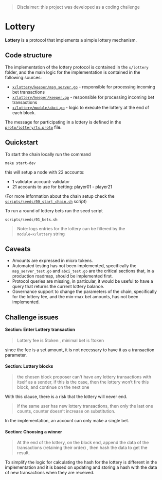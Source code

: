 > Disclaimer: this project was developed as a coding challenge

# Lottery
**Lottery** is a protocol that implements a simple lottery mechanism. 


## Code structure

The implementation of the lottery protocol is contained in the `x/lottery` folder, and the main logic for the implementation is contained in the following sources:

- [`x/lottery/keeper/msg_server.go`](x/lottery/keeper/msg_server.go) - responsible for processing incoming bet transactions
-  [`x/lottery/keeper/keeper.go`](x/lottery/keeper/msg_server.go) - responsible for processing incoming bet transactions
- [`x/lottery/module/abci.go`](x/lottery/module/abci.go) - logic to execute the lottery at the end of each block. 

The message for participating in a lottery is defined in the [`proto/lottery/tx.proto`](proto/lottery/tx.proto) file.

## Quickstart

To start the chain locally run the command 

```
make start-dev
```

this will setup a node with 22 accounts:

- 1 validator account: validator
- 21 accounts to use for betting: player01 - player21

(For more information about the chain setup check the [`scripts/seeds/00_start_chain.sh`](scripts/seeds/00_start_chain.sh) script)

To run a round of lottery bets run the seed script

```
scripts/seeds/01_bets.sh
```

> Note: logs entries for the lottery can be filtered by the `module=x/lottery` string


## Caveats

- Amounts are expressed in micro tokens.
- Automated testing has not been implemented, specifically the `msg_server_test.go` and `abci_test.go` are the critical sections that, in a production roadmap, should be implemented first.
- Protocol queries are missing, in particular, it would be useful to have a query that returns the current lottery balance.
- Governance support to change the parameters of the chain, specifically for the lottery fee, and the min-max bet amounts, has not been implemented.

## Challenge issues

#### Section: Enter Lottery transaction

> Lottery fee is 5token , minimal bet is 1token

since the fee is a set amount, it is not necessary to have it as a transaction parameter.

#### Section: Lottery blocks

> the chosen block proposer can't have any lottery transactions with itself as a sender, if this is the case, then the lottery won’t fire this block, and continue on the next one

With this clause, there is a risk that the lottery will never end.

> if the same user has new lottery transactions, then only the last one counts, counter doesn’t increase on substitution.

In the implementation, an account can only make a single bet. 

#### Section: Choosing a winner

> At the end of the lottery, on the block end, append the data of the transactions (retaining their order) , then hash the data to get the result.

To simplify the logic for calculating the hash for the lottery is different in the implementation and it is based on updating and storing a hash with the data of new transactions when they are received.




